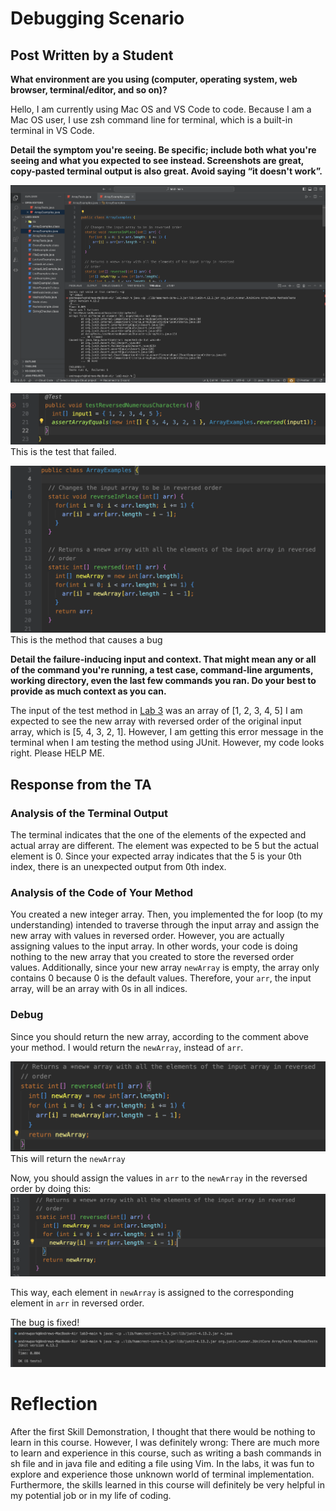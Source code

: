 # Debugging Scenario

## Post Written by a Student

**What environment are you using (computer, operating system, web browser, terminal/editor, and so on)?**

Hello, I am currently using Mac OS and VS Code to code. Because I am a Mac OS user, I use zsh command line for terminal, which is a built-in terminal in VS Code.

**Detail the symptom you're seeing. Be specific; include both what you're seeing and what you expected to see instead. Screenshots are great, copy-pasted terminal output is also great. Avoid saying “it doesn't work”.**

![img](./Lab%209/error1.png)

![img](./Lab%209/test.png)
This is the test that failed.

![img](./Lab%209/method.png)
This is the method that causes a bug

**Detail the failure-inducing input and context. That might mean any or all of the command you're running, a test case, command-line arguments, working directory, even the last few commands you ran. Do your best to provide as much context as you can.**

The input of the test method in [Lab 3](https://github.com/ucsd-cse15l-w23/lab3) was an array of [1, 2, 3, 4, 5] I am expected to see the new array with reversed order of the original input array, which is [5, 4, 3, 2, 1]. However, I am getting this error message in the terminal when I am testing the method using JUnit. However, my code looks right. Please HELP ME.

## Response from the TA

### Analysis of the Terminal Output

The terminal indicates that the one of the elements of the expected and actual array are different. The element was expected to be 5 but the actual element is 0. Since your expected array indicates that the 5 is your 0th index, there is an unexpected output from 0th index.

### Analysis of the Code of Your Method

You created a new integer array. Then, you implemented the for loop (to my understanding) intended to traverse through the input array and assign the new array with values in reversed order. However, you are actually assigning values to the input array. In other words, your code is doing nothing to the new array that you created to store the reversed order values. Additionally, since your new array `newArray` is empty, the array only contains 0 because 0 is the default values. Therefore, your `arr`, the input array, will be an array with 0s in all indices.

### Debug

Since you should return the new array, according to the comment above your method. I would return the `newArray`, instead of `arr`.

![img](./Lab%209/step1.png)
This will return the `newArray`

Now, you should assign the values in `arr` to the `newArray` in the reversed order by doing this:
![img](./Lab%209/step2.png)

This way, each element in `newArray` is assigned to the corresponding element in `arr` in reversed order.

The bug is fixed!
![img](./Lab%209/fixed.png)

# Reflection

After the first Skill Demonstration, I thought that there would be nothing to learn in this course. However, I was definitely wrong: There are much more to learn and experience in this course, such as writing a bash commands in sh file and in java file and editing a file using Vim. In the labs, it was fun to explore and experience those unknown world of terminal implementation. Furthermore, the skills learned in this course will definitely be very helpful in my potential job or in my life of coding.
